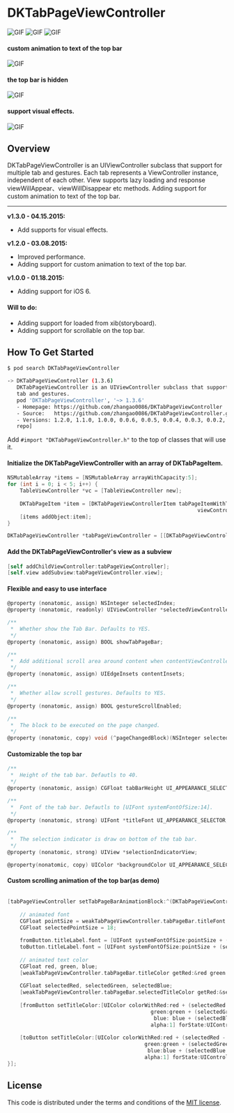 # DKTabPageViewController
![GIF](https://raw.githubusercontent.com/zhangao0086/DKTabPageViewController/master/preview1.gif)
![GIF](https://raw.githubusercontent.com/zhangao0086/DKTabPageViewController/master/preview2.gif)
![GIF](https://raw.githubusercontent.com/zhangao0086/DKTabPageViewController/master/preview3.gif)

#### custom animation to text of the top bar
![GIF](https://raw.githubusercontent.com/zhangao0086/DKTabPageViewController/master/preview4.gif)

#### the top bar is hidden
![GIF](https://raw.githubusercontent.com/zhangao0086/DKTabPageViewController/master/preview5.gif)

#### support visual effects.
![GIF](https://raw.githubusercontent.com/zhangao0086/DKTabPageViewController/master/preview6.png)

## Overview
DKTabPageViewController is an UIViewController subclass that support for multiple tab and gestures. Each tab represents a ViewController instance, independent of each other. View supports lazy loading and response viewWillAppear、viewWillDisappear etc methods. Adding support for custom animation to text of the top bar.

----

**v1.3.0 - 04.15.2015:**  
* Add supports for visual effects.

**v1.2.0 - 03.08.2015:**  
* Improved performance.
* Adding support for custom animation to text of the top bar.

**v1.0.0 - 01.18.2015:**  
* Adding support for iOS 6.  


#### Will to do:
* Adding support for loaded from xib(storyboard).
* Adding support for scrollable on the top bar.

## How To Get Started

``` bash
$ pod search DKTabPageViewController

-> DKTabPageViewController (1.3.6)
   DKTabPageViewController is an UIViewController subclass that support for multiple
   tab and gestures.
   pod 'DKTabPageViewController', '~> 1.3.6'
   - Homepage: https://github.com/zhangao0086/DKTabPageViewController
   - Source:   https://github.com/zhangao0086/DKTabPageViewController.git
   - Versions: 1.2.0, 1.1.0, 1.0.0, 0.0.6, 0.0.5, 0.0.4, 0.0.3, 0.0.2, 0.0.1 [master
   repo]
```

Add `#import "DKTabPageViewController.h"` to the top of classes that will use it.  
#### Initialize the DKTabPageViewController with an array of DKTabPageItem.

``` objective-c
NSMutableArray *items = [NSMutableArray arrayWithCapacity:5];
for (int i = 0; i < 5; i++) {
    TableViewController *vc = [TableViewController new];
    
    DKTabPageItem *item = [DKTabPageViewControllerItem tabPageItemWithTitle:[NSString stringWithFormat:@"Tab %d" ,i]
                                                             viewController:vc];
    [items addObject:item];
}

DKTabPageViewController *tabPageViewController = [[DKTabPageViewController alloc] initWithItems:items];
```

#### Add the DKTabPageViewController's view as a subview

``` objective-c
[self addChildViewController:tabPageViewController];
[self.view addSubview:tabPageViewController.view];
```

#### Flexible and easy to use interface

``` objective-c
@property (nonatomic, assign) NSInteger selectedIndex;
@property (nonatomic, readonly) UIViewController *selectedViewController;

/**
 *  Whether show the Tab Bar. Defaults to YES.
 */
@property (nonatomic, assign) BOOL showTabPageBar;

/**
 *  Add additional scroll area around content when contentViewController of view is UIScrollview of subclasses.
 */
@property (nonatomic, assign) UIEdgeInsets contentInsets;

/**
 *  Whether allow scroll gestures. Defaults to YES.
 */
@property (nonatomic, assign) BOOL gestureScrollEnabled;

/**
 *  The block to be executed on the page changed.
 */
@property (nonatomic, copy) void (^pageChangedBlock)(NSInteger selectedIndex);
```

#### Customizable the top bar

``` objective-c
/**
 *  Height of the tab bar. Defautls to 40.
 */
@property (nonatomic, assign) CGFloat tabBarHeight UI_APPEARANCE_SELECTOR;

/**
 *  Font of the tab bar. Defautls to [UIFont systemFontOfSize:14].
 */
@property (nonatomic, strong) UIFont *titleFont UI_APPEARANCE_SELECTOR;

/**
 *  The selection indicator is draw on bottom of the tab bar.
 */
@property (nonatomic, strong) UIView *selectionIndicatorView;

@property(nonatomic, copy) UIColor *backgroundColor UI_APPEARANCE_SELECTOR; // Removed on 1.3.0.
```

#### Custom scrolling animation of the top bar(as demo)

```objective-c

[tabPageViewController setTabPageBarAnimationBlock:^(DKTabPageViewController *weakTabPageViewController, UIButton *fromButton, UIButton *toButton, CGFloat progress) {
    
    // animated font
    CGFloat pointSize = weakTabPageViewController.tabPageBar.titleFont.pointSize;
    CGFloat selectedPointSize = 18;
    
    fromButton.titleLabel.font = [UIFont systemFontOfSize:pointSize + (selectedPointSize - pointSize) * (1 - progress)];
    toButton.titleLabel.font = [UIFont systemFontOfSize:pointSize + (selectedPointSize - pointSize) * progress];
    
    // animated text color
    CGFloat red, green, blue;
    [weakTabPageViewController.tabPageBar.titleColor getRed:&red green:&green blue:&blue alpha:NULL];
    
    CGFloat selectedRed, selectedGreen, selectedBlue;
    [weakTabPageViewController.tabPageBar.selectedTitleColor getRed:&selectedRed green:&selectedGreen blue:&selectedBlue alpha:NULL];
    
    [fromButton setTitleColor:[UIColor colorWithRed:red + (selectedRed - red) * (1 - progress)
                                              green:green + (selectedGreen - green) * (1 - progress)
                                               blue: blue + (selectedBlue - blue) * (1 - progress)
                                              alpha:1] forState:UIControlStateSelected];
    
    [toButton setTitleColor:[UIColor colorWithRed:red + (selectedRed - red) * progress
                                            green:green + (selectedGreen - green) * progress
                                             blue:blue + (selectedBlue - blue) * progress
                                            alpha:1] forState:UIControlStateNormal];
}];

```

## License
This code is distributed under the terms and conditions of the <a href="https://github.com/zhangao0086/DKTabPageViewController/master/LICENSE">MIT license</a>.